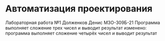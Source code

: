 # Автоматизация проектирования
Лабораторная работа №1
Долженков Денис М3О-309Б-21
Программа выполняет сложение трех чисел и выводит результат
изменено: программа выполняет сложение четырёх чисел и выводит результат